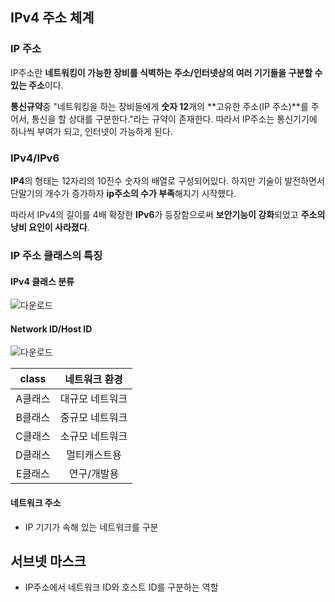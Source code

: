 ## IPv4 주소 체계

### IP 주소

IP주소란 **네트워킹이 가능한 장비를 식벽하는 주소/인터넷상의 여러 기기들을 구분할 수 있는 주소**이다.

**통신규약**중 "네트워킹을 하는 장비들에게 **숫자 12**개의 **고유한 주소(IP 주소)**를 주어서, 통신을 할 상대를 구분한다."라는 규약이 존재한다. 따라서 IP주소는 통신기기에 하나씩 부여가 되고, 인터넷이 가능하게 된다.

### IPv4/IPv6

**IP4**의 형태는 12자리의 10진수 숫자의 배열로 구성되어있다. 하지만 기술이 발전하면서 단말기의 개수가 증가하자 **ip주소의 수가 부족**해지기 시작했다.

따라서 IPv4의 길이를 4배 확장한 **IPv6**가 등장함으로써 **보안기능이 강화**되었고 **주소의 낭비 요인이 사라졌다**.

### IP 주소 클래스의 특징

#### IPv4 클래스 분류

![다운로드](https://user-images.githubusercontent.com/66635648/86195404-cc42ce80-bb8b-11ea-8da4-8c4b6315d037.jpg)

#### Network ID/Host ID

![다운로드](https://user-images.githubusercontent.com/66635648/86196643-a8cd5300-bb8e-11ea-83f1-8469568f88db.jpg)

|  class  |  네트워크 환경  |
| :-----: | :-------------: |
| A클래스 | 대규모 네트워크 |
| B클래스 | 중규모 네트워크 |
| C클래스 | 소규모 네트워크 |
| D클래스 |  멀티캐스트용   |
| E클래스 |   연구/개발용   |

#### 네트워크 주소

* IP 기기가 속해 있는 네트워크를 구분



## 서브넷 마스크

* IP주소에서 네트워크 ID와 호스트 ID를 구분하는 역할





















